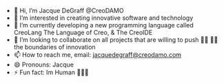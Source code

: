 - 👋 Hi, I’m Jacque DeGraff @CreoDAMO
- 👀 I’m interested in creating innovative software and technology 
- 🌱 I’m currently developing a new programming language called CreoLang The Language of Creo, & The CreoIDE 
- 💞️ I’m looking to collaborate on all projects that are willing to push 🫸🏾 🫷🏾 the boundaries of innovation 
- 📫 How to reach me, email: jacquedegraff@creodamo.com
- 😄 Pronouns: Jacque 
- ⚡ Fun fact: Im Human 🤷🏾‍♂️

<!---
CreoDAMO/CreoDAMO is a ✨ special ✨ repository because its `README.md` (this file) appears on your GitHub profile.
You can click the Preview link to take a look at your changes.
--->
